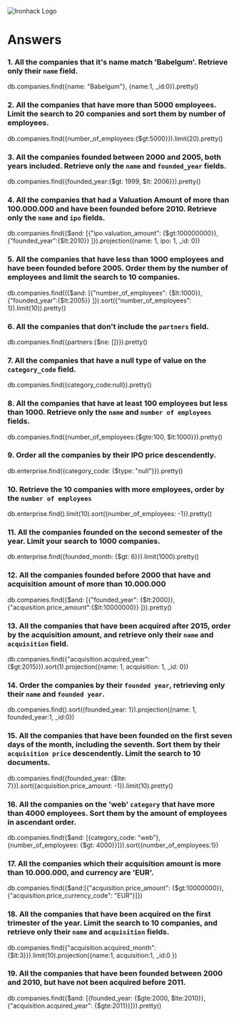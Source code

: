 ![Ironhack Logo](https://i.imgur.com/1QgrNNw.png)

# Answers

### 1. All the companies that it's name match 'Babelgum'. Retrieve only their `name` field.
<!-- Your Code Goes Here -->
db.companies.find({name: "Babelgum"}, {name:1, _id:0}).pretty()

### 2. All the companies that have more than 5000 employees. Limit the search to 20 companies and sort them by **number of employees**.
<!-- Your Code Goes Here -->
db.companies.find({number_of_employees:{$gt:5000}}).limit(20).pretty()

### 3. All the companies founded between 2000 and 2005, both years included. Retrieve only the `name` and `founded_year` fields.
<!-- Your Code Goes Here -->
db.companies.find({founded_year:{$gt: 1999, $lt: 2006}}).pretty()

### 4. All the companies that had a Valuation Amount of more than 100.000.000 and have been founded before 2010. Retrieve only the `name` and `ipo` fields.
<!-- Your Code Goes Here -->
db.companies.find({$and: [{"ipo.valuation_amount": {$gt:100000000}}, {"founded_year":{$lt:2010}} ]}).projection({name: 1, ipo: 1, _id: 0})

### 5. All the companies that have less than 1000 employees and have been founded before 2005. Order them by the number of employees and limit the search to 10 companies.
<!-- Your Code Goes Here -->
db.companies.find(({$and: [{"number_of_employees": {$lt:1000}}, {"founded_year":{$lt:2005}} ]}).sort({“number_of_employees”: 1}).limit(10)).pretty()

### 6. All the companies that don't include the `partners` field.
<!-- Your Code Goes Here -->
db.companies.find({partners:{$ne: []}}).pretty()

### 7. All the companies that have a null type of value on the `category_code` field.
<!-- Your Code Goes Here -->
db.companies.find({category_code:null}).pretty()

### 8. All the companies that have at least 100 employees but less than 1000. Retrieve only the `name` and `number of employees` fields.
<!-- Your Code Goes Here -->
db.companies.find({number_of_employees:{$gte:100, $lt:1000}}).pretty()


### 9. Order all the companies by their IPO price descendently.
<!-- Your Code Goes Here -->
db.enterprise.find({category_code: {$type: "null"}}).pretty()

### 10. Retrieve the 10 companies with more employees, order by the `number of employees`
<!-- Your Code Goes Here -->
db.enterprise.find().limit(10).sort({number_of_employees: -1}).pretty()

### 11. All the companies founded on the second semester of the year. Limit your search to 1000 companies.
db.enterprise.find({founded_month: {$gt: 6}}).limit(1000).pretty()
<!-- Your Code Goes Here -->

<!-- ### 12. All the companies that have been 'deadpooled' after the third year. -->

<!-- Your Code Goes Here -->

### 12. All the companies founded before 2000 that have and acquisition amount of more than 10.000.000
<!-- Your Code Goes Here -->
db.companies.find({$and: [{"founded_year": {$lt:2000}}, {"acquisition.price_amount":{$lt:10000000}} ]}).pretty()

### 13. All the companies that have been acquired after 2015, order by the acquisition amount, and retrieve only their `name` and `acquisition` field.
<!-- Your Code Goes Here -->
db.companies.find({"acquisition.acquired_year": {$gt:2015}}).sort(1).projection({name: 1, acquisition: 1, _id: 0})

### 14. Order the companies by their `founded year`, retrieving only their `name` and `founded year`.
<!-- Your Code Goes Here -->
db.companies.find().sort({founded_year: 1}).projection({name: 1, founded_year:1, _id:0})

### 15. All the companies that have been founded on the first seven days of the month, including the seventh. Sort them by their `acquisition price` descendently. Limit the search to 10 documents.
<!-- Your Code Goes Here -->
db.companies.find({founded_year: {$lte: 7}}).sort({acquisition.price_amount: -1}).limit(10).pretty()

### 16. All the companies on the 'web' `category` that have more than 4000 employees. Sort them by the amount of employees in ascendant order.
<!-- Your Code Goes Here -->
db.companies.find({$and: [{category_code: "web"}, {number_of_employees: {$gt: 4000}}]}).sort({number_of_employees:1})

### 17. All the companies which their acquisition amount is more than 10.000.000, and currency are 'EUR'.
<!-- Your Code Goes Here -->
db.companies.find({$and:[{"acquisition.price_amount": {$gt:10000000}},{"acquisition.price_currency_code": "EUR"}]})

### 18. All the companies that have been acquired on the first trimester of the year. Limit the search to 10 companies, and retrieve only their `name` and `acquisition` fields.
<!-- Your Code Goes Here -->
db.companies.find({"acquisition.acquired_month": {$lt:3}}).limit(10).projection({name:1, acquisition:1, _id:0 })


### 19. All the companies that have been founded between 2000 and 2010, but have not been acquired before 2011.
<!-- Your Code Goes Here -->
db.companies.find({$and: [{founded_year: {$gte:2000, $lte:2010}}, {"acquisition.acquired_year": {$gte:2011}}]}).pretty()
